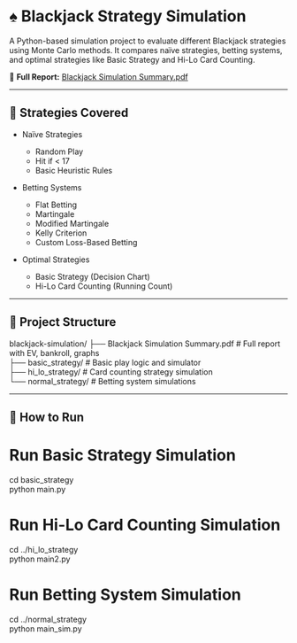 # ♠️ Blackjack Strategy Simulation

A Python-based simulation project to evaluate different Blackjack strategies using Monte Carlo methods. It compares naïve strategies, betting systems, and optimal strategies like Basic Strategy and Hi-Lo Card Counting.

📄 **Full Report:** [Blackjack Simulation Summary.pdf](./Blackjack%20Simulation%20Summary.pdf)

---

## 🎯 Strategies Covered

- Naïve Strategies  
  - Random Play  
  - Hit if < 17  
  - Basic Heuristic Rules  

- Betting Systems  
  - Flat Betting  
  - Martingale  
  - Modified Martingale  
  - Kelly Criterion  
  - Custom Loss-Based Betting  

- Optimal Strategies  
  - Basic Strategy (Decision Chart)  
  - Hi-Lo Card Counting (Running Count)

---

## 📁 Project Structure

blackjack-simulation/
├── Blackjack Simulation Summary.pdf     # Full report with EV, bankroll, graphs  
├── basic_strategy/                      # Basic play logic and simulator  
├── hi_lo_strategy/                      # Card counting strategy simulation  
└── normal_strategy/                     # Betting system simulations  

---

## 🚀 How to Run

# Run Basic Strategy Simulation
cd basic_strategy  
python main.py  

# Run Hi-Lo Card Counting Simulation
cd ../hi_lo_strategy  
python main2.py  

# Run Betting System Simulation
cd ../normal_strategy  
python main_sim.py  

